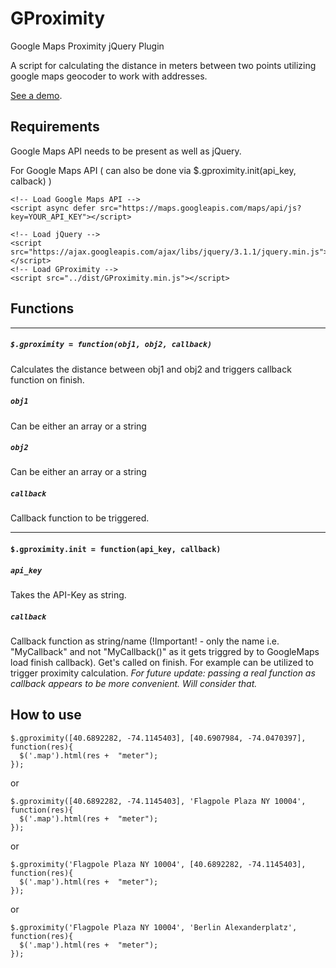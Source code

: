 # GProximity
Google Maps Proximity jQuery Plugin

A script for calculating the distance in meters between two points utilizing google maps geocoder to work with addresses.

[See a demo](http://gproximity.eternalblack.com).

## Requirements
Google Maps API needs to be present as well as jQuery.

For Google Maps API ( can also be done via $.gproximity.init(api_key, calback) )
```
<!-- Load Google Maps API -->
<script async defer src="https://maps.googleapis.com/maps/api/js?key=YOUR_API_KEY"></script>
```

```
<!-- Load jQuery -->
<script src="https://ajax.googleapis.com/ajax/libs/jquery/3.1.1/jquery.min.js"></script>
<!-- Load GProximity -->
<script src="../dist/GProximity.min.js"></script>
```

## Functions
---
##### `$.gproximity = function(obj1, obj2, callback)`
Calculates the distance between obj1 and obj2 and triggers callback function on finish.

##### `obj1`
Can be either an array or a string

##### `obj2`
Can be either an array or a string

##### `callback`
Callback function to be triggered.

---

#### `$.gproximity.init = function(api_key, callback)`

##### `api_key`
Takes the API-Key as string.

##### `callback`
Callback function as string/name (!Important! - only the name i.e. "MyCallback" and not "MyCallback()" as it gets triggred by to GoogleMaps load finish callback). Get's called on finish. For example can be utilized to trigger proximity calculation.
*For future update: passing a real function as callback appears to be more convenient. Will consider that.*


## How to use
```
$.gproximity([40.6892282, -74.1145403], [40.6907984, -74.0470397], function(res){
  $('.map').html(res +  "meter");
});
```
or
```
$.gproximity([40.6892282, -74.1145403], 'Flagpole Plaza NY 10004', function(res){
  $('.map').html(res +  "meter");
});
```
or
```
$.gproximity('Flagpole Plaza NY 10004', [40.6892282, -74.1145403], function(res){
  $('.map').html(res +  "meter");
});
```
or
```
$.gproximity('Flagpole Plaza NY 10004', 'Berlin Alexanderplatz', function(res){
  $('.map').html(res +  "meter");
});
```
